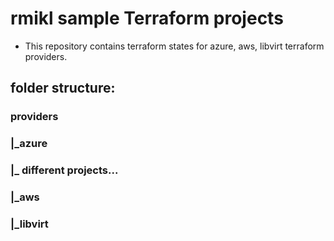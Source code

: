 # rmikl sample Terraform projects
* This repository contains terraform states for azure, aws, libvirt terraform providers. 

## folder structure: 
### providers
### |_azure 
###       |_ different projects...  
### |_aws
### |_libvirt

